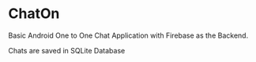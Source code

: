 # ChatOn

<p> Basic Android One to One Chat Application with Firebase as the Backend.</p>
<p> Chats are saved in SQLite Database </p>
